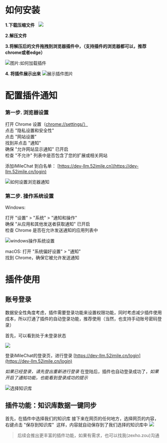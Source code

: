 # 如何安装

  

**1.下载压缩文件**
  ![](https://confluence.imile.com/plugins/servlet/view-file-macro/placeholder?type=Zip+Archive&name=iMileChatPlugin.zip&attachmentId=73372300&version=1&mimeType=application%2Fzip&height=250)


**2.解压文件**

**3.将解压后的文件拖拽到浏览器插件中，（支持插件的浏览器都可以，推荐chrome或者edge）**

![图片:如何加载插件](https://pic.imgdb.cn/item/66d85962d9c307b7e943745b.png)
  

**4. 将插件展示出来**
![展示插件图片](https://pic.imgdb.cn/item/66d8599fd9c307b7e943a4b6.png)

  

# 配置插件通知

### 第一步. 浏览器设置

打开 Chrome 设置（[chrome://settings/）](chrome://settings/）)  
点击 "隐私设置和安全性"  
点击 "网站设置"  
找到并点击 "通知"  
确保 "允许网站显示通知" 已开启  
检查 "不允许" 列表中是否包含了您的扩展或相关网站

添加iMileChat 到白名单： [https://dev-llm.52imile.cn](https://dev-llm.52imile.cn/login)

![如何设置浏览器通知](https://pic.imgdb.cn/item/66d859d0d9c307b7e943effa.png)
  

###   第二步. 操作系统设置

Windows:

打开 "设置" > "系统" > "通知和操作"  
确保 "从应用和其他发送者获取通知" 已开启  
检查 Chrome 是否在允许发送通知的应用列表中

![windows操作系统设置](https://pic.imgdb.cn/item/66d85a42d9c307b7e9456987.png)

macOS:
打开 "系统偏好设置" > "通知"  
找到 Chrome，确保它被允许发送通知

# 插件使用

## 账号登录

数据安全性角度考虑，插件需要登录功能来设置权限功能，同时考虑减少插件使用成本，所以打通了插件的自动登录功能，推荐使用（当然，也支持手动账号密码登录）

首先，可以看到处于未登录状态

![](https://pic.imgdb.cn/item/66d85a7dd9c307b7e9460007.png)
  

登录iMileChat的登录页，进行登录 [https://dev-llm.52imile.cn/login](https://dev-llm.52imile.cn/login)

_如果已经登录，请先登出重新进行登录_
在登陆后，插件也自动登录成功了，_如果开启了通知功能，也能看到登录成功的提示_

![选择知识库](https://pic.imgdb.cn/item/66d85acad9c307b7e946e2b7.png)
## 插件功能：知识库数据一键同步

首先，在插件中选择我们的知识库
接下来在网页的任何地方，选择网页的内容，右键点击 "保存到知识库" 
这样，内容就自动保存到了我们选择的知识库中
![](https://pic.imgdb.cn/item/66d85b4cd9c307b7e9475e6a.png)

> 后续会推出更丰富的插件功能，如果有需求，也可以找我(zexho.zou)沟通
